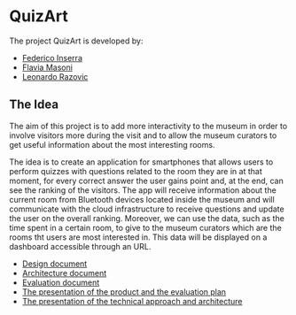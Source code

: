 # QuizArt

The project QuizArt is developed by:

- [Federico Inserra](https://www.linkedin.com/in/federico-inserra-a99260169/)
- [Flavia Masoni](https://www.linkedin.com/in/flavia-masoni/)
- [Leonardo Razovic](https://www.linkedin.com/in/leonardo-razovic-4b20b1121/)

## The Idea

The aim of this project is to add more interactivity to the museum in order to involve visitors more during the visit and to allow the museum curators to get useful information about the most interesting rooms.

The idea is to create an application for smartphones that allows users to perform quizzes with questions related to the room they are in at that moment, for every correct answer the user gains point and, at the end, can see the ranking of the visitors.
The app will receive information about the current room from Bluetooth devices located inside the museum and will communicate with the cloud infrastructure to receive questions and update the user on the overall ranking.
Moreover, we can use the data, such as the time spent in a certain room, to give to the museum curators which are the rooms tht users are most interested in.
This data will be displayed on a dashboard accessible through an URL.

- [Design document](/Design.md)
- [Architecture document](/Architecture.md)
- [Evaluation document](/Evaluation.md)
- [The presentation of the product and the evaluation plan](https://www.youtube.com/watch?v=L3qy94uKGkU&feature=youtu.be)
- [The presentation of the technical approach and architecture](https://www.youtube.com/watch?v=IcLEndSx2t4&feature=youtu.be)
